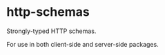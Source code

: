 # http-schemas

Strongly-typed HTTP schemas.

For use in both client-side and server-side packages.
